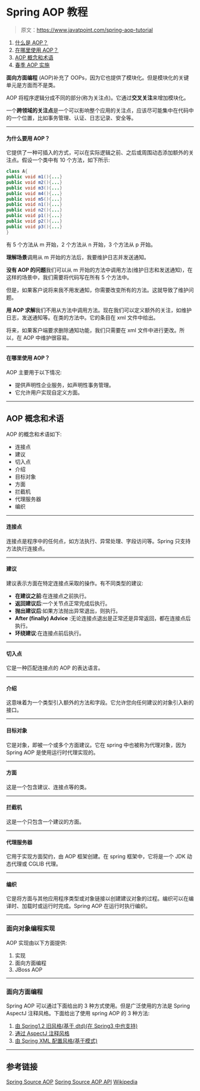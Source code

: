 # Spring AOP 教程

> 原文：<https://www.javatpoint.com/spring-aop-tutorial>

1.  [什么是 AOP？](#)
2.  [在哪里使用 AOP？](#)
3.  [AOP 概念和术语](#)
4.  [春季 AOP 实施](#)

**面向方面编程** (AOP)补充了 OOPs，因为它也提供了模块化。但是模块化的关键单元是方面而不是类。

AOP 将程序逻辑分成不同的部分(称为关注点)。它通过**交叉关注**来增加模块化。

一个**跨领域的关注点**是一个可以影响整个应用的关注点，应该尽可能集中在代码中的一个位置，比如事务管理、认证、日志记录、安全等。

* * *

#### 为什么要用 AOP？

它提供了一种可插入的方式，可以在实际逻辑之前、之后或周围动态添加额外的关注点。假设一个类中有 10 个方法，如下所示:

```java
class A{
public void m1(){...}
public void m2(){...}
public void m3(){...}
public void m4(){...}
public void m5(){...}
public void n1(){...}
public void n2(){...}
public void p1(){...}
public void p2(){...}
public void p3(){...}
}

```

有 5 个方法从 m 开始，2 个方法从 n 开始，3 个方法从 p 开始。

**理解场景**调用从 m 开始的方法后，我要维护日志并发送通知。

**没有 AOP 的问题**我们可以从 m 开始的方法中调用方法(维护日志和发送通知)，在这样的场景中，我们需要将代码写在所有 5 个方法中。

但是，如果客户说将来我不用发通知，你需要改变所有的方法。这就导致了维护问题。

**用 AOP 求解**我们不用从方法中调用方法。现在我们可以定义额外的关注，如维护日志，发送通知等。在类的方法中。它的条目在 xml 文件中给出。

将来，如果客户端要求删除通知功能，我们只需要在 xml 文件中进行更改。所以，在 AOP 中维护很容易。

* * *

#### 在哪里使用 AOP？

AOP 主要用于以下情况:

*   提供声明性企业服务，如声明性事务管理。
*   它允许用户实现自定义方面。

* * *

## AOP 概念和术语

AOP 的概念和术语如下:

*   连接点
*   建议
*   切入点
*   介绍
*   目标对象
*   方面
*   拦截机
*   代理服务器
*   编织

* * *

#### 连接点

连接点是程序中的任何点，如方法执行、异常处理、字段访问等。Spring 只支持方法执行连接点。

* * *

#### 建议

建议表示方面在特定连接点采取的操作。有不同类型的建议:

*   **在建议之前**:在连接点之前执行。
*   **返回建议后**:一个关节点正常完成后执行。
*   **抛出建议后**:如果方法抛出异常退出，则执行。
*   **After (finally) Advice** :无论连接点退出是正常还是异常返回，都在连接点后执行。
*   **环绕建议**:在连接点前后执行。

* * *

#### 切入点

它是一种匹配连接点的 AOP 的表达语言。

* * *

#### 介绍

这意味着为一个类型引入额外的方法和字段。它允许您向任何建议的对象引入新的接口。

* * *

#### 目标对象

它是对象，即被一个或多个方面建议。它在 spring 中也被称为代理对象，因为 Spring AOP 是使用运行时代理实现的。

* * *

#### 方面

这是一个包含建议、连接点等的类。

* * *

#### 拦截机

这是一个只包含一个建议的方面。

* * *

#### 代理服务器

它用于实现方面契约，由 AOP 框架创建。在 spring 框架中，它将是一个 JDK 动态代理或 CGLIB 代理。

* * *

#### 编织

它是将方面与其他应用程序类型或对象链接以创建建议对象的过程。编织可以在编译时、加载时或运行时完成。Spring AOP 在运行时执行编织。

* * *

### 面向对象编程实现

AOP 实现由以下方面提供:

1.  实现
2.  面向方面编程
3.  JBoss AOP

* * *

### 面向方面编程

Spring AOP 可以通过下面给出的 3 种方式使用。但是广泛使用的方法是 Spring AspectJ 注释风格。下面给出了使用 spring AOP 的 3 种方法:

1.  [由 Spring1.2 旧风格(基于 dtd)(在 Spring3 中也支持)](spring-aop-example)
2.  [通过 AspectJ 注释风格](spring-aop-aspectj-annotation-example)
3.  [由 Spring XML 配置风格(基于模式)](spring-aop-aspectj-xml-configuration-example)

* * *

## 参考链接

[Spring Source AOP](http://static.springsource.org/spring/docs/3.0.x/reference/aop.html)
[Spring Source AOP API](http://static.springsource.org/spring/docs/3.0.x/reference/aop-api.html)
[Wikipedia](https://en.wikipedia.org/wiki/Aspect-oriented_programming)